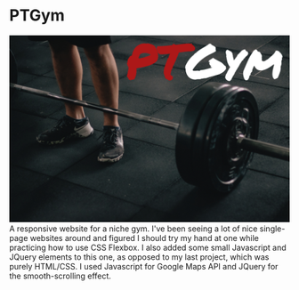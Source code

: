# PTGym
<img src="https://github.com/Wallace-GS/ptgym-website/blob/master/img/ptgym.jpg">
A responsive website for a niche gym. I've been seeing a lot of nice single-page websites around and figured I should try my hand at one while practicing how to use CSS Flexbox. I also added some small Javascript and JQuery elements to this one, as opposed to my last project, which was purely HTML/CSS. I used Javascript for Google Maps API and JQuery for the smooth-scrolling effect. 
